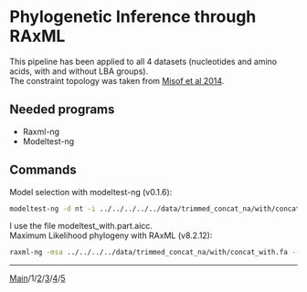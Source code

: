 # Phylogenetic Inference through RAxML
This pipeline has been applied to all 4 datasets (nucleotides and amino acids, with and without LBA groups).  
The constraint topology was taken from [Misof et al 2014](https://www.researchgate.net/profile/Guillem-Ylla/publication/322698687/figure/fig1/AS:614339941761024@1523481464078/Phylogenetic-tree-of-insects-modified-from-Misof-et-al-2014-The-Blattodea-branch.png).  

## Needed programs
- Raxml-ng
- Modeltest-ng

## Commands
Model selection with modeltest-ng (v0.1.6):
```sh
modeltest-ng -d nt -i ../../../../../data/trimmed_concat_na/with/concat_with.fa -q ../../../../../data/trimmed_concat_na/with/partitions.txt -o ./modeltest_with
```
I use the file modeltest_with.part.aicc.  
Maximum Likelihood phylogeny with RAxML (v8.2.12):
```sh
raxml-ng -msa ../../../../data/trimmed_concat_na/with/concat_with.fa --prefix ./phylo_with.tree --all --bs-trees 100 --model ../../modeltest/aa/modeltest_with.part.aicc -tree-constraint ../../../../data/topology_constraint/with_group.tree
```



---
[Main](../README.md)/1/[2](Data_preparation.md)/[3](Phylogenetic_inference.md)/[4](MCMCtree.md)/[5](Plots.R)
